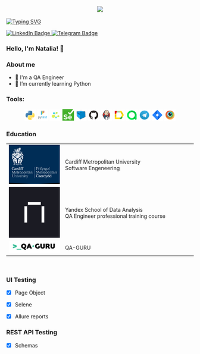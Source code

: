 <div id="header" align="center">
  <img src="https://media.giphy.com/media/TKk8mayzb9et4mb6Ut/giphy.gif" width="100"/>
</div>

[![Typing SVG](https://readme-typing-svg.demolab.com?font=Roboto&weight=800&size=35&pause=1000&multiline=true&width=435&lines=I'm+a+software+tester)](https://git.io/typing-svg)


<div id="badges">
  <a href="https://www.linkedin.com/in/natalia-ershova-qa-tester/">
    <img src="https://img.shields.io/badge/LinkedIn-blue?style=for-the-badge&logo=linkedin&logoColor=white" alt="LinkedIn Badge"/>
  </a>
  <a href="https://t.me/tasha7777777">
    <img src="https://img.shields.io/badge/Telegram-blue?style=for-the-badge&logo=telegram&logoColor=white" alt="Telegram Badge"/>
  </a>  
</div>

### Hello, I'm Natalia! :cherry_blossom:


### <a>About me</a>

- 💼 I'm a QA Engineer
- 🌱 I’m currently learning Python


###  <a>Tools:</a>
<p align="center">

<img width="6%" title="Python" src="logo/python.svg">
<img width="6%" title="Pytest" src="logo/pytest.svg">
<img width="6%" title="Selene" src="logo/selene.png">
<img width="6%" title="Selenium" src="logo/selenium.png">
<img width="6%" title="Selenoid" src="logo/Selenoid.svg">
<img width="6%" title="GitHub" src="logo/GitHub.svg">
<img width="6%" title="Jenkins" src="logo/Jenkins.svg">  
<img width="6%" title="AllureReport" src="logo/Allure_Report.svg">  
<img width="6%" title="AllureTestOPS" src="logo/Allure_TO.svg"> 
<img width="6%" title="Telegram" src="logo/Telegram.svg">  
<img width="6%" title="Jira" src="logo/jira.svg"> 
<img width="6%" title="Browserstack" src="logo/Browserstack.svg"> 
</p>

###  <a> Education <a>
<table width="100%" border='0'>
   <tr> 
    <td width="30%" valign="bottom"><img src="images/cardiff.jpg"></td><td valign="middle">Cardiff Metropolitan University</br>Software Engeneering</td></tr>
    <tr><td width="30%" valign="bottom"><img src="images/prakticum.jpg"></td><td valign="middle">Yandex School 
of Data Analysis</br>QA Engineer professional training course</td>
    <tr><td width="30%" valign="bottom"><img src="images/qa-guru80.png"></td><td valign="middle">QA-GURU</td></tr>
   </tr>
  </table>
  </br>
  
  

###  UI Testing

- [x] Page Object
- [x] Selene
- [x] Allure reports


###  REST API Testing

- [x] Schemas



